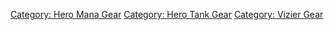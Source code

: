 [Category: Hero Mana Gear](Category:_Hero_Mana_Gear "wikilink")
[Category: Hero Tank Gear](Category:_Hero_Tank_Gear "wikilink")
[Category: Vizier Gear](Category:_Vizier_Gear "wikilink")
